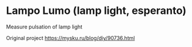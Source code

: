# Lampo Lumo (lamp light, esperanto)

Measure pulsation of lamp light

Original project https://mysku.ru/blog/diy/90736.html

